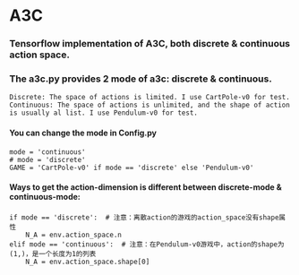 # A3C
### Tensorflow implementation of A3C, both discrete & continuous action space.

### The a3c.py provides 2 mode of a3c: discrete & continuous.
    Discrete: The space of actions is limited. I use CartPole-v0 for test.
    Continuous: The space of actions is unlimited, and the shape of action is usually al list. I use Pendulum-v0 for test.
#### You can change the mode in Config.py
    mode = 'continuous'
    # mode = 'discrete'
    GAME = 'CartPole-v0' if mode == 'discrete' else 'Pendulum-v0'
#### Ways to get the action-dimension is different between discrete-mode & continuous-mode:
    if mode == 'discrete':  # 注意：离散action的游戏的action_space没有shape属性
        N_A = env.action_space.n
    elif mode == 'continuous':  # 注意：在Pendulum-v0游戏中，action的shape为(1,)，是一个长度为1的列表
        N_A = env.action_space.shape[0]




